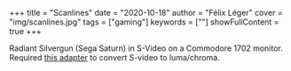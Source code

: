 +++
title = "Scanlines"
date = "2020-10-18"
author = "Félix Léger"
cover = "img/scanlines.jpg"
tags = ["gaming"]
keywords = [""]
showFullContent = true
+++

Radiant Silvergun (Sega Saturn) in S-Video on a Commodore 1702 monitor. Required [this adapter](http://herculesworkshop.com/cgi-bin/p/awtp-product.cgi?d=hercules-workshop&item=80586) to convert S-video to luma/chroma.
